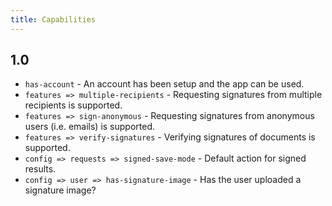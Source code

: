 ```yaml
---
title: Capabilities
---
```


## 1.0
* `has-account` - An account has been setup and the app can be used.
* `features => multiple-recipients` - Requesting signatures from multiple recipients is supported.
* `features => sign-anonymous` - Requesting signatures from anonymous users (i.e. emails) is supported.
* `features => verify-signatures` - Verifying signatures of documents is supported.
* `config => requests => signed-save-mode` - Default action for signed results.
* `config => user => has-signature-image` - Has the user uploaded a signature image?
